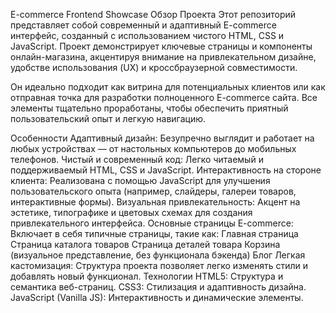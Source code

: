 E-commerce Frontend Showcase
Обзор Проекта
Этот репозиторий представляет собой современный и адаптивный E-commerce интерфейс, созданный с использованием чистого HTML, CSS и JavaScript. Проект демонстрирует ключевые страницы и компоненты онлайн-магазина, акцентируя внимание на привлекательном дизайне, удобстве использования (UX) и кроссбраузерной совместимости.

Он идеально подходит как витрина для потенциальных клиентов или как отправная точка для разработки полноценного E-commerce сайта. Все элементы тщательно проработаны, чтобы обеспечить приятный пользовательский опыт и легкую навигацию.

Особенности
Адаптивный дизайн: Безупречно выглядит и работает на любых устройствах — от настольных компьютеров до мобильных телефонов.
Чистый и современный код: Легко читаемый и поддерживаемый HTML, CSS и JavaScript.
Интерактивность на стороне клиента: Реализована с помощью JavaScript для улучшения пользовательского опыта (например, слайдеры, галереи товаров, интерактивные формы).
Визуальная привлекательность: Акцент на эстетике, типографике и цветовых схемах для создания привлекательного интерфейса.
Основные страницы E-commerce: Включает в себя типичные страницы, такие как:
Главная страница
Страница каталога товаров
Страница деталей товара
Корзина (визуальное представление, без функционала бэкенда)
Блог
Легкая кастомизация: Структура проекта позволяет легко изменять стили и добавлять новый функционал.
Технологии
HTML5: Структура и семантика веб-страниц.
CSS3: Стилизация и адаптивность дизайна.
JavaScript (Vanilla JS): Интерактивность и динамические элементы.
